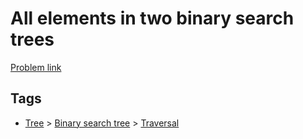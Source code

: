 # All elements in two binary search trees

[Problem link](https://leetcode.com/problems/all-elements-in-two-binary-search-trees)

## Tags

* [Tree](/README.md#Tree) > [Binary search tree](/README.md#Tree-Binary_search_tree) > [Traversal](/README.md#Tree-Binary_search_tree-Traversal)
